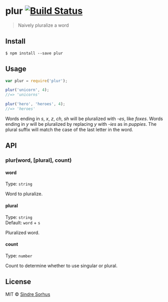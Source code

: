# plur [![Build Status](https://travis-ci.org/sindresorhus/plur.svg?branch=master)](https://travis-ci.org/sindresorhus/plur)

> Naively pluralize a word


## Install

```
$ npm install --save plur
```


## Usage

```js
var plur = require('plur');

plur('unicorn', 4);
//=> 'unicorns'

plur('hero', 'heroes', 4);
//=> 'heroes'
```

Words ending in *s*, *x*, *z*, *ch*, *sh* will be pluralized with *-es*, like
*foxes*. Words ending in *y* will be pluralized by replacing *y* with *-ies* as
in *puppies*. The plural suffix will match the case of the last letter in the word.

## API

### plur(word, [plural], count)

#### word

Type: `string`

Word to pluralize.

#### plural

Type: `string`  
Default: `word` + `s`

Pluralized word.

#### count

Type: `number`

Count to determine whether to use singular or plural.


## License

MIT © [Sindre Sorhus](http://sindresorhus.com)
